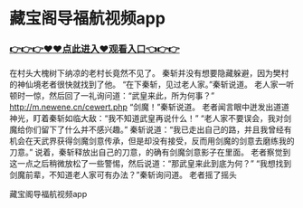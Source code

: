 # 藏宝阁导福航视频app

### <a href="https://github.com/baofx/laka/issues/1">👉👉👉♥♥点此进入♥观看入口👈👉👉</a>
在村头大槐树下纳凉的老村长竟然不见了。
    秦斩并没有想要隐藏躲避，因为樊村的神仙境老者很快就找到了他。
    “在下秦斩，见过老人家。”秦斩说道。
    老人家一听顿时一惊，然后回了一礼询问道：“武皇来此，所为何事？”
    http://m.newene.cn/cewert.php
    “剑魔！”秦斩说道。
    老者闻言眼中迸发出道道神光，盯着秦斩如临大敌：“我不知道武皇再说什么！”
    “老人家不要误会，我对剑魔给你们留下了什么并不感兴趣。”
    秦斩说道：“我已走出自己的路，并且我曾经有机会在天武界获得剑魔剑意传承，但是却没有接受，反而用剑魔的剑意去磨练我的刀意。”
    说着，秦斩释放出自己的刀意，的确有剑魔剑意影子在里面。
    老者察觉到这一点之后稍微放松了一些警惕，然后说道：“那武皇来此到底为何？”
    “我想找到剑魔前辈，不知道老人家可有办法？”秦斩询问道。
    老者摇了摇头

藏宝阁导福航视频app

